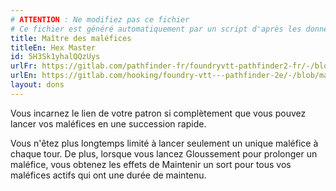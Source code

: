```yaml
---
# ATTENTION : Ne modifiez pas ce fichier
# Ce fichier est généré automatiquement par un script d'après les données du module Foundry VTT officiel et de sa traduction
title: Maître des maléfices
titleEn: Hex Master
id: 5H3Sk1yhalQQzUys
urlFr: https://gitlab.com/pathfinder-fr/foundryvtt-pathfinder2-fr/-/blob/master/data/feats/5H3Sk1yhalQQzUys.htm
urlEn: https://gitlab.com/hooking/foundry-vtt---pathfinder-2e/-/blob/master/packs/data/feats.db/hex-master.json
layout: dons
---
```

Vous incarnez le lien de votre patron si complètement que vous pouvez lancer vos maléfices en une succession rapide.

Vous n'êtez plus longtemps limité à lancer seulement un unique maléfice à chaque tour. De plus, lorsque vous lancez <a class="entity-link" data-pack="pf2e.spells-srd" data-id="YVK3JUkPVzHIeGXQ" draggable="true">Gloussement</a> pour prolonger un maléfice, vous obtenez les effets de <a class="entity-link" data-pack="pf2e.actionspf2e" data-id="3f5DMFu8fPiqHpRg" draggable="true">Maintenir un sort</a> pour tous vos maléfices actifs qui ont une durée de maintenu.
